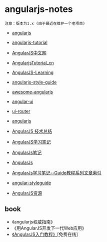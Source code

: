 # angularjs-notes

`注意：版本为1.x (由于最近在维护一个老项目)`

- [angularjs](https://angularjs.org/)
- [angularjs-tutorial](http://www.runoob.com/angularjs/angularjs-tutorial.html)
- [AngularJS中文网](http://www.angularjs.net.cn/)

- [AngularjsTutorial_cn](https://github.com/zensh/AngularjsTutorial_cn)
- [AngularJS-Learning](https://github.com/jmcunningham/AngularJS-Learning/blob/master/ZH-CN.md)
- [angularjs-style-guide](https://github.com/mgechev/angularjs-style-guide/blob/master/README-zh-cn.md)

- [awesome-angularjs](https://github.com/gianarb/awesome-angularjs)

- [angular-ui](https://angular-ui.github.io/)
- [ui-router](https://github.com/angular-ui/ui-router)

- [angularjs](https://github.com/AngularLovers/angularjs)
- [AngularJS 技术总结](https://www.cnblogs.com/xing901022/p/4931455.html)
- [AngularJS学习笔记](https://www.zouyesheng.com/angular.html)
- [AngularJs笔记](http://www.cnblogs.com/ys-ys/tag/AngularJs%20Api/)

- [AngularJs](http://www.cnblogs.com/lvdabao/tag/AngularJs/)
- [AngularJs学习笔记--Guide教程系列文章索引](http://www.cnblogs.com/lcllao/archive/2012/10/18/2728787.html)

- [angular-styleguide](https://github.com/johnpapa/angular-styleguide)
- [AngularJS资源](http://www.iteye.com/news/28651-AngularJS-Google-resource)


## book

- 《angularjs权威指南》
- 《用AngularJS开发下一代Web应用》
- [《AngularJS入门教程》](http://www.ituring.com.cn/book/1206)[免费在线]

